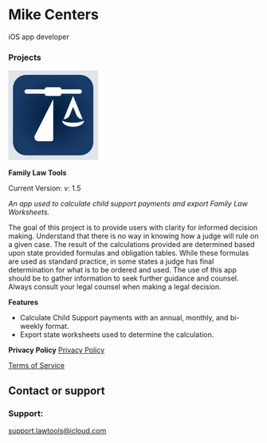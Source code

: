 # Mike Centers
iOS app developer


### Projects

![Family Law Tools](/images/Logo_FamilyLawTools.png)

**Family Law Tools**

Current Version: v: 1.5

*An app used to calculate child support payments and export Family Law Worksheets.*

The goal of this project is to provide users with clarity for informed decision making. Understand that there is no way in knowing how a judge will rule on a given case. The result of the calculations provided are determined based upon state provided formulas and obligation tables. While these formulas are used as standard practice, in some states a judge has final determination for what is to be ordered and used. The use of this app should be to gather information to seek further guidance and counsel. Always consult your legal counsel when making a legal decision.


**Features**
- Calculate Child Support payments with an annual, monthly, and bi-weekly format.
- Export state worksheets used to determine the calculation.


**Privacy Policy**
[Privacy Policy](/documents/Family_Law_Tools\Privacy_Policy.pdf)

[Terms of Service](/documents/Family_Law_Tools\Terms_of_Service.pdf)


## Contact or support
### Support:
support.lawtools@icloud.com
